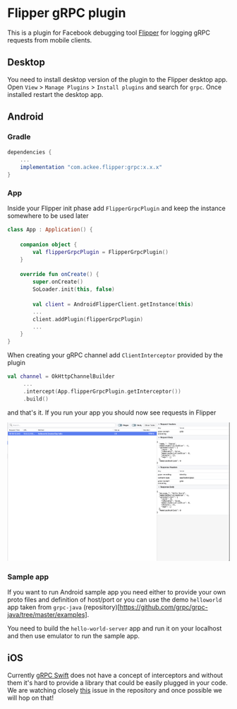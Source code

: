 # Flipper gRPC plugin

This is a plugin for Facebook debugging tool [Flipper](https://fbflipper.com/) for logging gRPC requests from mobile clients. 

## Desktop

You need to install desktop version of the plugin to the Flipper desktop app. Open `View` > `Manage Plugins` > `Install plugins` and search for `grpc`. Once installed restart the desktop app.

## Android

### Gradle

```groovy
dependencies {
    ...
    implementation "com.ackee.flipper:grpc:x.x.x"
}
```


### App

Inside your Flipper init phase add `FlipperGrpcPlugin` and keep the instance somewhere to be used later

```kotlin
class App : Application() {

    companion object {
        val flipperGrpcPlugin = FlipperGrpcPlugin()
    }

    override fun onCreate() {
        super.onCreate()
        SoLoader.init(this, false)

        val client = AndroidFlipperClient.getInstance(this)
        ...
        client.addPlugin(flipperGrpcPlugin)
        ...
    }
}
```


When creating your gRPC channel add `ClientInterceptor` provided by the plugin
```kotlin
val channel = OkHttpChannelBuilder
     ...
     .intercept(App.flipperGrpcPlugin.getInterceptor())
     .build()
``` 

and that's it. If you run your app you should now see requests in Flipper

![Plugin image](./flipper_plugin.png "Plugin image")


### Sample app

If you want to run Android sample app you need either to provide your own proto files and definition of host/port
or you can use the demo `helloworld` app taken from `grpc-java` (repository)[https://github.com/grpc/grpc-java/tree/master/examples].

You need to build the `hello-world-server` app and run it on your localhost and then use emulator to run the sample app.


## iOS
Currently [gRPC Swift](https://github.com/grpc/grpc-swift) does not have a concept of interceptors and without them it's hard to provide a library
that could be easily plugged in your code. We are watching closely [this](https://github.com/grpc/grpc-swift/issues/785) issue in the repository
and once possible we will hop on that! 
  